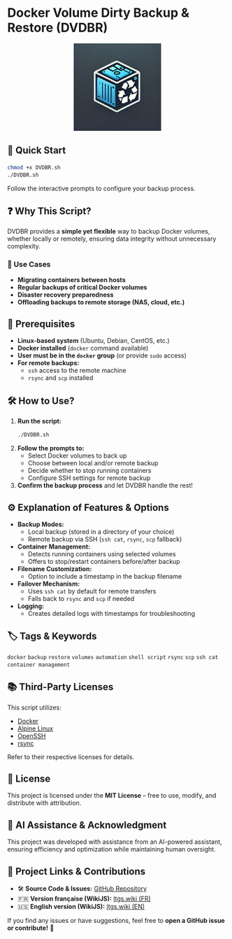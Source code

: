 # Docker Volume Dirty Backup & Restore (DVDBR)

<p align="center">
  <img src="https://raw.githubusercontent.com/RipleyBooya/DVDBR/refs/heads/main/DVDBR.webp" alt="SSH Tunnel Logo" width="200"/>
</p>

## 🚀 Quick Start

```bash
chmod +x DVDBR.sh
./DVDBR.sh
```

Follow the interactive prompts to configure your backup process.

## ❓ Why This Script?

DVDBR provides a **simple yet flexible** way to backup Docker volumes, whether locally or remotely, ensuring data integrity without unnecessary complexity.

### 🔹 Use Cases
- **Migrating containers between hosts**
- **Regular backups of critical Docker volumes**
- **Disaster recovery preparedness**
- **Offloading backups to remote storage (NAS, cloud, etc.)**

## 🔧 Prerequisites

- **Linux-based system** (Ubuntu, Debian, CentOS, etc.)
- **Docker installed** (`docker` command available)
- **User must be in the `docker` group** (or provide `sudo` access)
- **For remote backups:**
  - `ssh` access to the remote machine
  - `rsync` and `scp` installed

## 🛠 How to Use?

1. **Run the script:**  
   ```bash
   ./DVDBR.sh
   ```
2. **Follow the prompts to:**  
   - Select Docker volumes to back up  
   - Choose between local and/or remote backup  
   - Decide whether to stop running containers  
   - Configure SSH settings for remote backup  
3. **Confirm the backup process** and let DVDBR handle the rest!

## ⚙️ Explanation of Features & Options

- **Backup Modes:**
  - Local backup (stored in a directory of your choice)
  - Remote backup via SSH (`ssh cat`, `rsync`, `scp` fallback)
- **Container Management:**
  - Detects running containers using selected volumes
  - Offers to stop/restart containers before/after backup
- **Filename Customization:**
  - Option to include a timestamp in the backup filename
- **Failover Mechanism:**
  - Uses `ssh cat` by default for remote transfers
  - Falls back to `rsync` and `scp` if needed
- **Logging:**
  - Creates detailed logs with timestamps for troubleshooting

## 🏷️ Tags & Keywords

`docker` `backup` `restore` `volumes` `automation` `shell script` `rsync` `scp` `ssh cat` `container management`

## 📚 Third-Party Licenses

This script utilizes:
- [Docker](https://www.docker.com/)
- [Alpine Linux](https://www.alpinelinux.org/)
- [OpenSSH](https://www.openssh.com/)
- [rsync](https://rsync.samba.org/)

Refer to their respective licenses for details.

## 📜 License

This project is licensed under the **MIT License** – free to use, modify, and distribute with attribution.

## 🤖 AI Assistance & Acknowledgment

This project was developed with assistance from an AI-powered assistant, ensuring efficiency and optimization while maintaining human oversight.

## 🔗 Project Links & Contributions

- 🛠 **Source Code & Issues:** [GitHub Repository](https://github.com/RipleyBooya/DVDBR)  
- 🇫🇷 **Version française (WikiJS):** [ltgs.wiki (FR)](https://ltgs.wiki/fr/InfoTech/Virt/Docker/DVDBR) 
- 🇺🇸 **English version (WikiJS):** [ltgs.wiki (EN)](https://ltgs.wiki/en/InfoTech/Virt/Docker/DVDBR) 

If you find any issues or have suggestions, feel free to **open a GitHub issue or contribute!** 🚀
